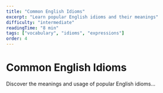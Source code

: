 ```yaml
---
title: "Common English Idioms"
excerpt: "Learn popular English idioms and their meanings"
difficulty: "intermediate"
readingTime: "8 min"
tags: ["vocabulary", "idioms", "expressions"]
order: 4
---
```


# Common English Idioms

Discover the meanings and usage of popular English idioms... 
